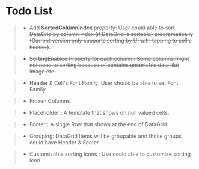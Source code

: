 # Todo List

>- ~~Add **SortedColumnIndex** property: User could able to sort DataGrid by column index (if DataGrid is sortable) programatically~~
   ~~(Current version only supports sorting by UI with tapping to cell's header)~~.

>- ~~SortingEnabled Property for each column : Some columns might not need to sorting because of contains unsortable data like image etc.~~

>- Header & Cell's Font Family: User should be able to set Font Family

>- Frozen Columns

>- Placeholder : A template that shows on null valued cells.

>- Footer : A single Row that shows at the end of DataGrid

>- Grouping: DataGrid Items will be groupable and those groups could have Header & Footer

>- Customizable sorting icons : Use could able to customize sorting icon
